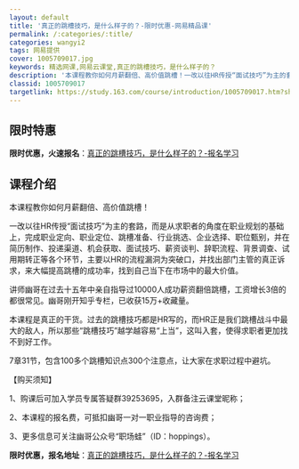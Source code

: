 ```yaml
---
layout: default
title: '真正的跳槽技巧，是什么样子的？-限时优惠-网易精品课'
permalink: /:categories/:title/
categories: wangyi2
tags: 网易提供
cover: 1005709017.jpg
keywords: 精选网课,网易云课堂,真正的跳槽技巧，是什么样子的？
description: '本课程教你如何月薪翻倍、高价值跳槽！一改以往HR传授“面试技巧”为主的套路，而是从求职者的角度在职业规划的基础上，完成职'
classid: 1005709017
targetlink: https://study.163.com/course/introduction/1005709017.htm?share=1&shareId=1025206652&utm_campaign=share&utm_medium=iphoneShare&utm_source=&utm_u=1025206652
---
```


## 限时特惠

**限时优惠，火速报名**：[真正的跳槽技巧，是什么样子的？-报名学习](https://study.163.com/course/introduction/1005709017.htm?share=1&shareId=1025206652&utm_campaign=share&utm_medium=iphoneShare&utm_source=&utm_u=1025206652)

## 课程介绍

本课程教你如何月薪翻倍、高价值跳槽！

一改以往HR传授“面试技巧”为主的套路，而是从求职者的角度在职业规划的基础上，完成职业定向、职业定位、跳槽准备、行业挑选、企业选择、职位甄别，并在简历制作、投递渠道、机会获取、面试技巧、薪资谈判、辞职流程、背景调查、试用期转正等各个环节，主要以HR的流程漏洞为突破口，并找出部门主管的真正诉求，来大幅提高跳槽的成功率，找到自己当下在市场中的最大价值。



讲师幽哥在过去十五年中亲自指导过10000人成功薪资翻倍跳槽，工资增长3倍的都很常见。幽哥刚开知乎专栏，已收获15万+收藏量。



本课程是真正的干货。过去的跳槽技巧都是HR写的，而HR正是我们跳槽战斗中最大的敌人，所以那些“跳槽技巧”越学越容易“上当”，这叫入套，使得求职者更加找不到好工作。

7章31节，包含100多个跳槽知识点300个注意点，让大家在求职过程中避坑。



【购买须知】

1、购课后可加入学员专属答疑群39253695，入群备注云课堂昵称；

2、本课程的报名费，可抵扣幽哥一对一职业指导的咨询费；

3、更多信息可关注幽哥公众号“职场蛙”（ID：hoppings）。

**限时优惠，报名地址**：[真正的跳槽技巧，是什么样子的？-报名学习](https://study.163.com/course/introduction/1005709017.htm?share=1&shareId=1025206652&utm_campaign=share&utm_medium=iphoneShare&utm_source=&utm_u=1025206652)


